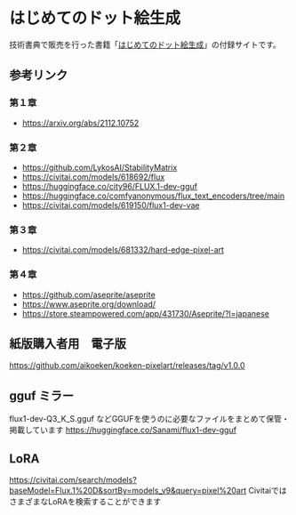 # はじめてのドット絵生成

技術書典で販売を行った書籍「[はじめてのドット絵生成](https://techbookfest.org/product/j9BHNHmzzhE1Ym8a9fzZfG)」の付録サイトです。

## 参考リンク

### 第１章 
- https://arxiv.org/abs/2112.10752

### 第２章

- https://github.com/LykosAI/StabilityMatrix
- https://civitai.com/models/618692/flux
- https://huggingface.co/city96/FLUX.1-dev-gguf
- https://huggingface.co/comfyanonymous/flux_text_encoders/tree/main
- https://civitai.com/models/619150/flux1-dev-vae

### 第３章
- https://civitai.com/models/681332/hard-edge-pixel-art

### 第４章
- https://github.com/aseprite/aseprite
- https://www.aseprite.org/download/
- https://store.steampowered.com/app/431730/Aseprite/?l=japanese

## 紙版購入者用　電子版
https://github.com/aikoeken/koeken-pixelart/releases/tag/v1.0.0

## gguf ミラー
flux1-dev-Q3_K_S.gguf などGGUFを使うのに必要なファイルをまとめて保管・掲載しています
https://huggingface.co/Sanami/flux1-dev-gguf

## LoRA
https://civitai.com/search/models?baseModel=Flux.1%20D&sortBy=models_v9&query=pixel%20art
CivitaiではさまざまなLoRAを検索することができます
